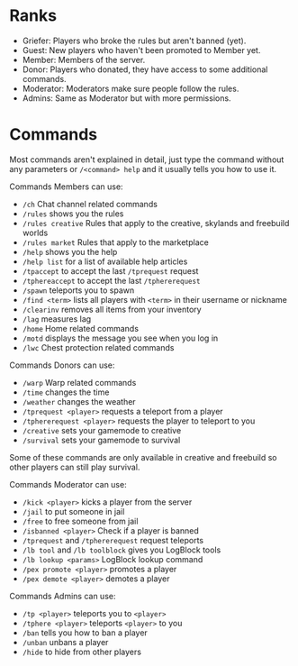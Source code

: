 Ranks
=====

- Griefer: Players who broke the rules but aren't banned (yet).
- Guest: New players who haven't been promoted to Member yet.
- Member: Members of the server.
- Donor: Players who donated, they have access to some additional commands.
- Moderator: Moderators make sure people follow the rules.
- Admins: Same as Moderator but with more permissions.

Commands
========

Most commands aren't explained in detail, just type the command without any parameters or `/<command> help` and it usually tells you how to use it.

Commands Members can use:

- `/ch` Chat channel related commands
- `/rules` shows you the rules
- `/rules creative` Rules that apply to the creative, skylands and freebuild worlds
- `/rules market` Rules that apply to the marketplace
- `/help` shows you the help
- `/help list` for a list of available help articles
- `/tpaccept` to accept the last `/tprequest` request
- `/tphereaccept` to accept the last `/tphererequest`
- `/spawn` teleports you to spawn
- `/find <term>` lists all players with `<term>` in their username or nickname
- `/clearinv` removes all items from your inventory
- `/lag` measures lag
- `/home` Home related commands
- `/motd` displays the message you see when you log in
- `/lwc` Chest protection related commands

Commands Donors can use:

- `/warp` Warp related commands
- `/time` changes the time
- `/weather` changes the weather
- `/tprequest <player>` requests a teleport from a player
- `/tphererequest <player>` requests the player to teleport to you
- `/creative` sets your gamemode to creative
- `/survival` sets your gamemode to survival

Some of these commands are only available in creative and freebuild so other players can still play survival.

Commands Moderator can use:

- `/kick <player>` kicks a player from the server
- `/jail` to put someone in jail
- `/free` to free someone from jail
- `/isbanned <player>` Check if a player is banned
- `/tprequest` and `/tphererequest` request teleports
- `/lb tool` and `/lb toolblock` gives you LogBlock tools
- `/lb lookup <params>` LogBlock lookup command
- `/pex promote <player>` promotes a player
- `/pex demote <player>` demotes a player

Commands Admins can use:

- `/tp <player>` teleports you to `<player>`
- `/tphere <player>` teleports `<player>` to you
- `/ban` tells you how to ban a player
- `/unban` unbans a player
- `/hide` to hide from other players